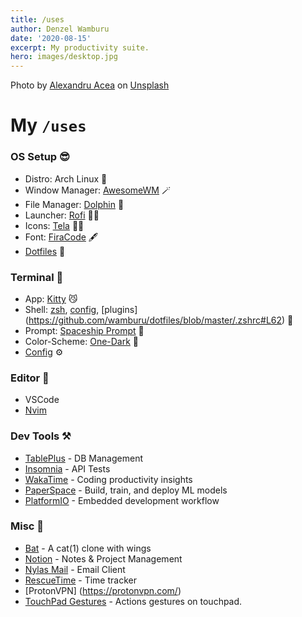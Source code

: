 ```yaml
---
title: /uses
author: Denzel Wamburu
date: '2020-08-15'
excerpt: My productivity suite.
hero: images/desktop.jpg
---
```

Photo by <a href="https://unsplash.com/@alexacea?utm_source=unsplash&amp;utm_medium=referral&amp;utm_content=creditCopyText">Alexandru Acea</a> on <a href="https://unsplash.com/photos/TMkrN9QZERw?utm_source=unsplash&amp;utm_medium=referral&amp;utm_content=creditCopyText">Unsplash</a>

# My `/uses` 
### OS Setup 😎

* Distro: Arch Linux 🐧
* Window Manager: [AwesomeWM](https://awesomewm.org/) 🪄
* File Manager: [Dolphin](https://wiki.archlinux.org/index.php/Dolphin)  🐬
* Launcher: [Rofi](https://github.com/davatorium/rofi/) 🕵🏿
* Icons: [Tela](https://github.com/vinceliuice/Tela-icon-theme) 💅🏿
* Font: [FiraCode](https://github.com/tonsky/FiraCode) 🖋️
* [Dotfiles](http://github.com/wamburu/dotfiles/) 🧰

### Terminal 🥷
* App: [Kitty](https://sw.kovidgoyal.net/kitty/) 😼
* Shell: [zsh](https://ohmyz.sh/), [config](https://github.com/wamburu/dotfiles/blob/master/.zshrc), [plugins] (https://github.com/wamburu/dotfiles/blob/master/.zshrc#L62)  🎩
* Prompt: [Spaceship Prompt](https://github.com/denysdovhan/spaceship-prompt) 🚀
* Color-Scheme: [One-Dark](https://github.com/joshdick/onedark.vim) 🌚
* [Config](https://github.com/wamburu/dotfiles/tree/master/kitty) ⚙️

### Editor 📝
* VSCode
* [Nvim](https://github.com/wamburu/dotfiles/tree/master/nvim)

### Dev Tools ⚒️
* [TablePlus](https://tableplus.com/) - DB Management
* [Insomnia](https://insomnia.rest/) - API Tests
* [WakaTime](https://wakatime.com) - Coding productivity insights
* [PaperSpace](https://paperspace.com/) - Build, train, and deploy ML models
* [PlatformIO](https://platformio.org/) - Embedded development workflow

### Misc 💾
* [Bat](https://github.com/sharkdp/bat) - A cat(1) clone with wings 
* [Notion](https://notion.so) - Notes & Project Management
* [Nylas Mail](https://github.com/nylas/nylas-mail) - Email Client
* [RescueTime](https://www.rescuetime.com/) - Time tracker
* [ProtonVPN] (https://protonvpn.com/)
* [TouchPad Gestures](https://github.com/bulletmark/libinput-gestures) - Actions gestures on touchpad.
